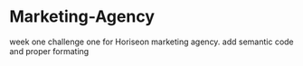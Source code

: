 # Marketing-Agency
week one challenge one  for Horiseon marketing agency. add semantic code and proper formating

